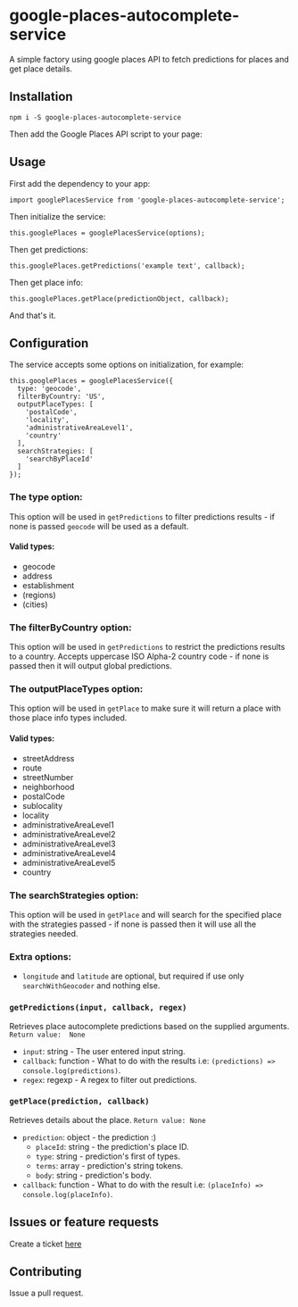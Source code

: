 # google-places-autocomplete-service
A simple factory using google places API to fetch predictions for places and get place details.

## Installation
`npm i -S google-places-autocomplete-service`

Then add the Google Places API script to your page:

<script src="https://maps.googleapis.com/maps/api/js?libraries=places"></script>

## Usage

First add the dependency to your app:

```
import googlePlacesService from 'google-places-autocomplete-service';
```

Then initialize the service:
```
this.googlePlaces = googlePlacesService(options);
```

Then get predictions:
```
this.googlePlaces.getPredictions('example text', callback);
```

Then get place info:
```
this.googlePlaces.getPlace(predictionObject, callback);
```

And that's it.

## Configuration

The service accepts some options on initialization, for example:
```
this.googlePlaces = googlePlacesService({
  type: 'geocode',
  filterByCountry: 'US',
  outputPlaceTypes: [
    'postalCode',
    'locality',
    'administrativeAreaLevel1',
    'country'
  ],
  searchStrategies: [
    'searchByPlaceId'
  ]
});
```

### The type option:
This option will be used in `getPredictions` to filter predictions results - if none is passed `geocode` will be used as a default.

#### Valid types:
* geocode
* address
* establishment
* (regions)
* (cities)

### The filterByCountry option:
This option will be used in `getPredictions` to restrict the predictions results to a country.
Accepts uppercase ISO Alpha-2 country code - if none is passed then it will output global predictions.

### The outputPlaceTypes option:
This option will be used in `getPlace` to make sure it will return a place with those place info types included.

#### Valid types:
* streetAddress
* route
* streetNumber
* neighborhood
* postalCode
* sublocality
* locality
* administrativeAreaLevel1
* administrativeAreaLevel2
* administrativeAreaLevel3
* administrativeAreaLevel4
* administrativeAreaLevel5
* country

### The searchStrategies option:
This option will be used in `getPlace` and will search for the specified place with the strategies passed - if none is passed then it will use all the strategies needed.

### Extra options:
* `longitude` and `latitude` are optional, but required if use only `searchWithGeocoder` and nothing else.

### `getPredictions(input, callback, regex)`
Retrieves place autocomplete predictions based on the supplied arguments.
`Return value:  None`

- `input`:    string - The user entered input string.
- `callback`: function - What to do with the results i.e: `(predictions) => console.log(predictions)`.
- `regex`:    regexp - A regex to filter out predictions.

### `getPlace(prediction, callback)`
Retrieves details about the place.
`Return value: None`

- `prediction`: object - the prediction :)
  - `placeId`:    string - the prediction's place ID.
  - `type`:  string - prediction's first of types.
  - `terms`: array - prediction's string tokens.
  - `body`:  string - prediction's body.
- `callback`: function - What to do with the result i.e: `(placeInfo) => console.log(placeInfo)`.

## Issues or feature requests

Create a ticket [here](https://github.com/novykh/google-places-autocomplete-service/issues)

## Contributing

Issue a pull request.
